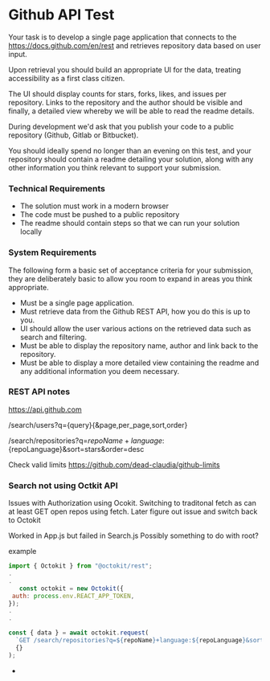 # Github API Test

Your task is to develop a single page application that connects to the https://docs.github.com/en/rest and retrieves repository data based on user input.

Upon retrieval you should build an appropriate UI for the data, treating accessibility as a first class citizen.

The UI should display counts for stars, forks, likes, and issues per repository. Links to the repository and the author should be visible and finally, a detailed view whereby we will be
able to read the readme details.

During development we'd ask that you publish your code to a public repository (Github,
Gitlab or Bitbucket).

You should ideally spend no longer than an evening on this test, and your repository should contain a readme detailing your solution, along with any other information you think relevant to support your submission.

### Technical Requirements

- The solution must work in a modern browser
- The code must be pushed to a public repository
- The readme should contain steps so that we can run your solution locally

### System Requirements

The following form a basic set of acceptance criteria for your submission, they are deliberately basic to allow you room to expand in areas you think appropriate.

- Must be a single page application.
- Must retrieve data from the Github REST API, how you do this is up to you.
- UI should allow the user various actions on the retrieved data such as search and filtering.
- Must be able to display the repository name, author and link back to the repository.
- Must be able to display a more detailed view containing the readme and any additional information you deem necessary.

### REST API notes

https://api.github.com

/search/users?q={query}{&page,per_page,sort,order}

/search/repositories?q=${repoName}+language:${repoLanguage}&sort=stars&order=desc

Check valid limits
https://github.com/dead-claudia/github-limits

### Search not using Octkit API

Issues with Authorization using Ocokit. Switching to traditonal fetch as can at least GET open repos using fetch.
Later figure out issue and switch back to Octokit

Worked in App.js but failed in Search.js Possibly something to do with root?

example

```js
import { Octokit } from "@octokit/rest";
.
.
   const octokit = new Octokit({
 auth: process.env.REACT_APP_TOKEN,
});
.
.

const { data } = await octokit.request(
  `GET /search/repositories?q=${repoName}+language:${repoLanguage}&sort=stars&order=desc`,
  {}
);
```

-

